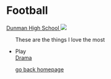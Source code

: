 <!DOCTYPE HTML>
<html>
<body>
<h1>Football</h1>
<title>
 This is one of my interest </title>
<p>
 </p>
<a href ="www.dhs.sg"> Dunman High School  </a>
<img src="photo.jpg"/><ul>
<p>These are the things I love the most </p> 
<li>Play</li>
<a href="epl.html"> Drama</a
</body>
 
<a href ="index.html"> go back homepage  </a>


 

